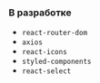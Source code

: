 ### В разработке

- `react-router-dom`
- `axios`
- `react-icons`
- `styled-components`
- `react-select`
